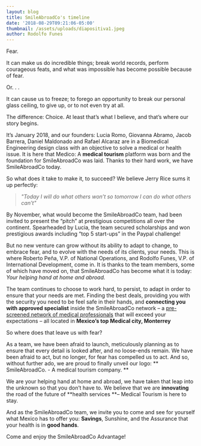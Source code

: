 ```yaml
---
layout: blog
title: SmileAbroadCo's timeline
date: '2018-08-29T09:21:06-05:00'
thumbnail: /assets/uploads/diapositiva1.jpeg
author: Rodolfo Funes
---
```

Fear.

It can make us do incredible things; break world records, perform courageous feats, and what was impossible has become possible because of fear.

Or. . .

It can cause us to freeze; to forego an opportunity to break our personal glass ceiling, to give up, or to not even try at all.

The difference: Choice. At least that’s what I believe, and that’s where our story begins.

It’s January 2018, and our founders: Lucia Romo, Giovanna Abramo, Jacob Barrera, Daniel Maldonado and Rafael Alcaraz are in a Biomedical Engineering design class with an objective to solve a medical or health issue. It is here that Medico: A **medical tourism** platform was born and the foundation for SmileAbroadCo was laid. Thanks to their hard work, we have SmileAbroadCo today.

So what does it take to make it, to succeed? We believe Jerry Rice sums it up perfectly:

> _"Today I will do what others won’t so tomorrow I can do what others can’t"_

By November, what would become the SmileAbroadCo team, had been invited to present the “pitch” at prestigious competitions all over the continent. Spearheaded by Lucia, the team secured scholarships and won prestigious awards including “top 5 start-ups” in the Paypal challenge!

But no new venture can grow without its ability to adapt to change, to embrace fear, and to evolve with the needs of its clients, your needs. This is where Roberto Peña, V.P. of National Operations, and Rodolfo Funes, V.P. of International Development, come in. It is thanks to the team members, some of which have moved on, that SmileAbroadCo has become what it is today: _Your helping hand at home and abroad._

The team continues to choose to work hard, to persist, to adapt in order to ensure that your needs are met. Finding the best deals, providing you with the security you need to be feel safe in their hands, and **connecting you with approved specialist** inside the SmileAbroadCo network – a [pre-screened network of medical professionals](https://neighborhealthco.com/Network) that will exceed your expectations – all located in **Mexico’s top Medical city, Monterrey**

So where does that leave us with fear?

As a team, we have been afraid to launch, meticulously planning as to ensure that every detail is looked after, and no loose-ends remain. We have been afraid to act, but no longer, for fear has compelled us to act. And so, without further ado, we are proud to finally unveil our logo: ** SmileAbroadCo. - A medical tourism company.  **

We are your helping hand at home and abroad, we have taken that leap into the unknown so that you don’t have to. We believe that we are **innovating** the road of the future of **health services **– Medical Tourism is here to stay. 

And as the SmileAbroadCo team, we invite you to come and see for yourself what Mexico has to offer you: **Savings**, Sunshine, and the Assurance that your health is in **good hands**.  

Come and enjoy the SmileAbroadCo Advantage!
